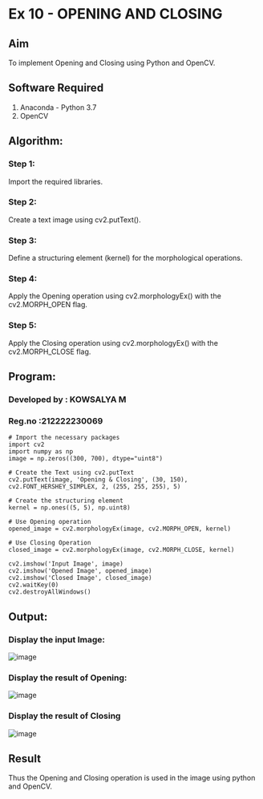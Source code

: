 #  Ex 10 - OPENING AND CLOSING
## Aim
To implement Opening and Closing using Python and OpenCV.

## Software Required
1. Anaconda - Python 3.7
2. OpenCV
## Algorithm:
### Step 1: 
Import the required libraries.
### Step 2: 
Create a text image using cv2.putText().
### Step 3: 
Define a structuring element (kernel) for the morphological operations.
### Step 4: 
Apply the Opening operation using cv2.morphologyEx() with the cv2.MORPH_OPEN flag.
### Step 5: 
Apply the Closing operation using cv2.morphologyEx() with the cv2.MORPH_CLOSE flag.

 
## Program:
### Developed by : KOWSALYA M
### Reg.no :212222230069
```
# Import the necessary packages
import cv2
import numpy as np
image = np.zeros((300, 700), dtype="uint8")

# Create the Text using cv2.putText
cv2.putText(image, 'Opening & Closing', (30, 150), cv2.FONT_HERSHEY_SIMPLEX, 2, (255, 255, 255), 5)

# Create the structuring element
kernel = np.ones((5, 5), np.uint8)

# Use Opening operation
opened_image = cv2.morphologyEx(image, cv2.MORPH_OPEN, kernel)

# Use Closing Operation
closed_image = cv2.morphologyEx(image, cv2.MORPH_CLOSE, kernel)

cv2.imshow('Input Image', image)
cv2.imshow('Opened Image', opened_image)
cv2.imshow('Closed Image', closed_image)
cv2.waitKey(0)
cv2.destroyAllWindows()
```
## Output:

### Display the input Image:


![image](https://github.com/user-attachments/assets/2c24d014-4944-438a-b634-5d9fd4ee62d1)


### Display the result of Opening:

![image](https://github.com/user-attachments/assets/86046256-7639-4996-92ed-26cd44f2d98d)


### Display the result of Closing

![image](https://github.com/user-attachments/assets/14c82f8d-e0d7-4d3d-8ccd-4f2578e4630f)


## Result
Thus the Opening and Closing operation is used in the image using python and OpenCV.
